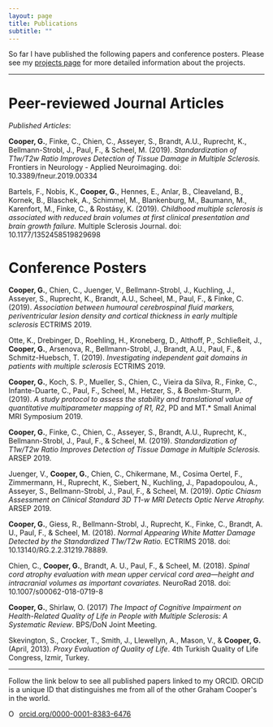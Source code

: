 ```yaml
---
layout: page
title: Publications
subtitle: ""
---
```


So far I have published the following papers and conference posters. Please see my [projects page](projects.md) for more detailed information about the projects.

---

Peer-reviewed Journal Articles
==============================

*Published Articles*:

**Cooper, G.**, Finke, C., Chien, C., Asseyer, S., Brandt, A.U., Ruprecht, K., Bellmann-Strobl, J., Paul, F., & Scheel, M. (2019). *Standardization of T1w/T2w Ratio Improves Detection of Tissue Damage in Multiple Sclerosis.* Frontiers in Neurology - Applied Neuroimaging. doi: 10.3389/fneur.2019.00334

Bartels, F., Nobis, K., **Cooper, G.**, Hennes, E., Anlar, B., Cleaveland, B., Kornek, B., Blaschek, A., Schimmel, M., Blankenburg, M., Baumann, M., Karenfort, M., Finke, C., & Rostásy, K. (2019). *Childhood multiple sclerosis is associated with reduced brain volumes at first clinical presentation and brain growth failure.* Multiple Sclerosis Journal. doi: 10.1177/1352458519829698

Conference Posters
==================

**Cooper, G.**, Chien, C., Juenger, V., Bellmann-Strobl, J., Kuchling, J., Asseyer, S., Ruprecht, K., Brandt, A.U., Scheel, M., Paul, F., & Finke, C. (2019). *Association between humoural cerebrospinal fluid markers, periventricular lesion density and cortical thickness in early multiple sclerosis* ECTRIMS 2019.

Otte, K., Drebinger, D., Roehling, H., Kroneberg, D., Althoff, P., Schließeit, J., **Cooper, G.**, Arsenova, R., Bellmann-Strobl, J., Brandt, A.U., Paul, F., & Schmitz-Huebsch, T. (2019). *Investigating independent gait domains in patients with multiple sclerosis* ECTRIMS 2019.

**Cooper, G.**, Koch, S. P., Mueller, S., Chien, C., Vieira da Silva, R., Finke, C., Infante-Duarte, C., Paul, F., Scheel, M., Hetzer, S., & Boehm-Sturm, P. (2019). *A study protocol to assess the stability and translational value of quantitative multiparameter mapping of R1, R2*, PD and MT.* Small Animal MRI Symposium 2019.

**Cooper, G.**, Finke, C., Chien, C., Asseyer, S., Brandt, A.U., Ruprecht, K., Bellmann-Strobl, J., Paul, F., & Scheel, M. (2019). *Standardization of T1w/T2w Ratio Improves Detection of Tissue Damage in Multiple Sclerosis.* ARSEP 2019.
     
Juenger, V., **Cooper, G.**, Chien, C., Chikermane, M., Cosima Oertel, F., Zimmermann, H., Ruprecht, K., Siebert, N., Kuchling, J., Papadopoulou, A., Asseyer, S., Bellmann-Strobl, J., Paul, F., & Scheel, M. (2019). *Optic Chiasm Assessment on Clinical Standard 3D T1-w MRI Detects Optic Nerve Atrophy.* ARSEP 2019.

**Cooper, G.**, Giess, R., Bellmann-Strobl, J., Ruprecht, K., Finke, C., Brandt, A. U., Paul, F., & Scheel, M. (2018). *Normal Appearing White Matter Damage Detected by the Standardized T1w/T2w Ratio.* ECTRIMS 2018. doi: 10.13140/RG.2.2.31219.78889. 

Chien, C., **Cooper, G.**, Brandt, A. U., Paul, F., & Scheel, M. (2018). *Spinal cord atrophy evaluation with mean upper cervical cord area—height and intracranial volumes as important covariates.* NeuroRad 2018. doi: 10.1007/s00062-018-0719-8 
    
**Cooper, G.**, Shirlaw, O. (2017) *The Impact of Cognitive Impairment on Health-Related Quality of Life in People with Multiple Sclerosis: A Systematic Review*. BPS/DoN Joint Meeting.  
    
Skevington, S., Crocker, T., Smith, J., Llewellyn, A., Mason, V., & **Cooper, G.** (April, 2013). *Proxy Evaluation of Quality of Life*. 4th Turkish Quality of Life Congress, Izmir, Turkey.

---

Follow the link below to see all published papers linked to my ORCID. ORCID is a unique ID that distinguishes me from all of the other Graham Cooper's in the world.
  
<div itemscope itemtype="https://schema.org/Person"><a itemprop="sameAs" content="https://orcid.org/0000-0001-8383-6476" href="https://orcid.org/0000-0001-8383-6476" target="orcid.widget" rel="noopener noreferrer" style="vertical-align:top;"><img src="https://orcid.org/sites/default/files/images/orcid_16x16.png" style="width:1em;margin-right:.5em;" alt="ORCID iD icon">orcid.org/0000-0001-8383-6476</a></div>
